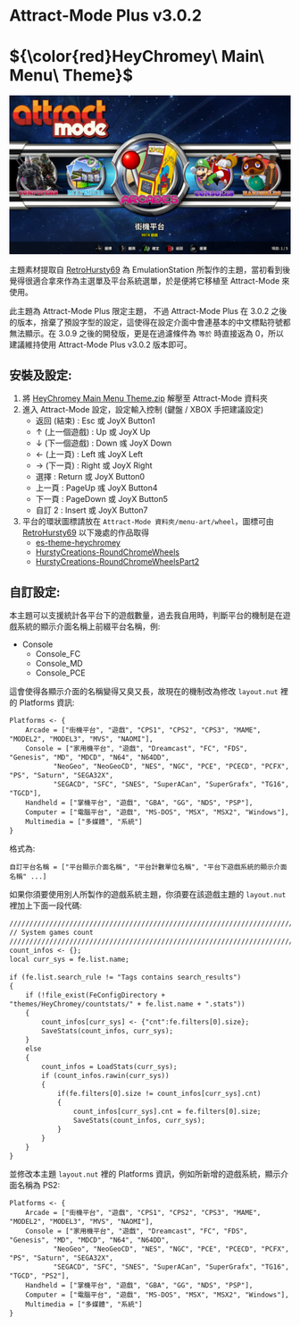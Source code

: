 # Attract-Mode Plus v3.0.2
# ${\color{red}HeyChromey\ Main\ Menu\ Theme}$
![image](layouts/HeyChromey_Main_Menu_Theme.png)

主題素材提取自 [RetroHursty69](https://github.com/RetroHursty69) 為 EmulationStation 所製作的主題，當初看到後覺得很適合拿來作為主選單及平台系統選單，於是便將它移植至 Attract-Mode 來使用。

此主題為 Attract-Mode Plus 限定主題， 不過 Attract-Mode Plus 在 3.0.2 之後的版本，捨棄了預設字型的設定，這使得在設定介面中會連基本的中文標點符號都無法顯示。在 3.0.9 之後的開發版，更是在過濾條件為 `等於` 時直接返為 0，所以建議維持使用 Attract-Mode Plus v3.0.2 版本即可。

## 安裝及設定:
1. 將 [HeyChromey Main Menu Theme.zip](layouts/HeyChromey%20Main%20Menu%20Theme.zip) 解壓至 Attract-Mode 資料夾
2. 進入 Attract-Mode 設定，設定輸入控制 (鍵盤 / XBOX 手把建議設定)
   - 返回 (結束) : Esc 或 JoyX Button1
   - ↑ (上一個遊戲) : Up 或 JoyX Up
   - ↓ (下一個遊戲) : Down 彧 JoyX Down
   - ← (上一頁) : Left 彧 JoyX Left
   - → (下一頁) : Right 或 JoyX Right
   - 選擇 : Return 或 JoyX Button0
   - 上一頁 : PageUp 彧 JoyX Button4
   - 下一頁 : PageDown 或 JoyX Button5
   - 自訂 2 : Insert 或 JoyX Button7
3. 平台的環狀圖標請放在 `Attract-Mode 資料夾/menu-art/wheel`，圖標可由 [RetroHursty69](https://github.com/RetroHursty69) 以下幾處的作品取得
   - [es-theme-heychromey](https://github.com/RetroHursty69/es-theme-heychromey)
   - [HurstyCreations-RoundChromeWheels](https://github.com/RetroHursty69/HurstyCreations-RoundChromeWheels)
   - [HurstyCreations-RoundChromeWheelsPart2](https://github.com/RetroHursty69/HurstyCreations-RoundChromeWheelsPart2)

## 自訂設定:
本主題可以支援統計各平台下的遊戲數量，過去我自用時，判斷平台的機制是在遊戲系統的顯示介面名稱上前綴平台名稱，例:
- Console
  - Console_FC
  - Console_MD
  - Console_PCE

這會使得各顯示介面的名稱變得又臭又長，故現在的機制改為修改 `layout.nut` 裡的 Platforms 資訊:

```
Platforms <- {
	Arcade = ["街機平台", "遊戲", "CPS1", "CPS2", "CPS3", "MAME", "MODEL2", "MODEL3", "MVS", "NAOMI"],
	Console = ["家用機平台", "遊戲", "Dreamcast", "FC", "FDS", "Genesis", "MD", "MDCD", "N64", "N64DD",
		   "NeoGeo", "NeoGeoCD", "NES", "NGC", "PCE", "PCECD", "PCFX", "PS", "Saturn", "SEGA32X",
		   "SEGACD", "SFC", "SNES", "SuperACan", "SuperGrafx", "TG16", "TGCD"],
	Handheld = ["掌機平台", "遊戲", "GBA", "GG", "NDS", "PSP"],
	Computer = ["電腦平台", "遊戲", "MS-DOS", "MSX", "MSX2", "Windows"],
	Multimedia = ["多媒體", "系統"]
}
```

格式為:

```
自訂平台名稱 = ["平台顯示介面名稱", "平台計數單位名稱", "平台下遊戲系統的顯示介面名稱" ...]
```

如果你須要使用別人所製作的遊戲系統主題，你須要在該遊戲主題的 `layout.nut` 裡加上下面一段代碼:

```
/////////////////////////////////////////////////////////////////////////////////
// System games count
/////////////////////////////////////////////////////////////////////////////////
count_infos <- {};
local curr_sys = fe.list.name;

if (fe.list.search_rule != "Tags contains search_results")
{
	if (!file_exist(FeConfigDirectory + "themes/HeyChromey/countstats/" + fe.list.name + ".stats")) 
	{
		count_infos[curr_sys] <- {"cnt":fe.filters[0].size};
		SaveStats(count_infos, curr_sys);
	}
	else
	{
		count_infos = LoadStats(curr_sys);
		if (count_infos.rawin(curr_sys))
		{
			if(fe.filters[0].size != count_infos[curr_sys].cnt)
			{
				count_infos[curr_sys].cnt = fe.filters[0].size;
				SaveStats(count_infos, curr_sys);
			}
		}
	}
}
```

並修改本主題 `layout.nut` 裡的 Platforms 資訊，例如所新增的遊戲系統，顯示介面名稱為 PS2:

```
Platforms <- {
	Arcade = ["街機平台", "遊戲", "CPS1", "CPS2", "CPS3", "MAME", "MODEL2", "MODEL3", "MVS", "NAOMI"],
	Console = ["家用機平台", "遊戲", "Dreamcast", "FC", "FDS", "Genesis", "MD", "MDCD", "N64", "N64DD",
		   "NeoGeo", "NeoGeoCD", "NES", "NGC", "PCE", "PCECD", "PCFX", "PS", "Saturn", "SEGA32X",
		   "SEGACD", "SFC", "SNES", "SuperACan", "SuperGrafx", "TG16", "TGCD", "PS2"],
	Handheld = ["掌機平台", "遊戲", "GBA", "GG", "NDS", "PSP"],
	Computer = ["電腦平台", "遊戲", "MS-DOS", "MSX", "MSX2", "Windows"],
	Multimedia = ["多媒體", "系統"]
}
```
